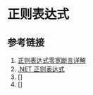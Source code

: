 # 正则表达式





## 参考链接
1. [正则表达式零宽断言详解](https://www.cnblogs.com/macq/p/6597366.html)
1. [.NET 正则表达式](https://docs.microsoft.com/zh-cn/dotnet/standard/base-types/regular-expressions)
1. []
1. []